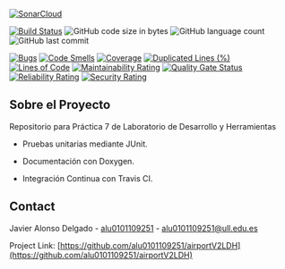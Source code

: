 <!-- SHIELDS -->

[![SonarCloud](https://sonarcloud.io/images/project_badges/sonarcloud-orange.svg)](https://sonarcloud.io/dashboard?id=alu0101109251_airportV2LDH)

[![Build Status](https://travis-ci.com/alu0101109251/airportV2LDH.svg?branch=master)](https://travis-ci.com/alu0101109251/airportV2LDH)
![GitHub code size in bytes](https://img.shields.io/github/languages/code-size/alu0101109251/airportV2LDH)
![GitHub language count](https://img.shields.io/github/languages/count/alu0101109251/airportV2LDH)
![GitHub last commit](https://img.shields.io/github/last-commit/alu0101109251/airportV2LDH)

[![Bugs](https://sonarcloud.io/api/project_badges/measure?project=alu0101109251_airportV2LDH&metric=bugs)](https://sonarcloud.io/dashboard?id=alu0101109251_airportV2LDH)
[![Code Smells](https://sonarcloud.io/api/project_badges/measure?project=alu0101109251_airportV2LDH&metric=code_smells)](https://sonarcloud.io/dashboard?id=alu0101109251_airportV2LDH)
[![Coverage](https://sonarcloud.io/api/project_badges/measure?project=alu0101109251_airportV2LDH&metric=coverage)](https://sonarcloud.io/dashboard?id=alu0101109251_airportV2LDH)
[![Duplicated Lines (%)](https://sonarcloud.io/api/project_badges/measure?project=alu0101109251_airportV2LDH&metric=duplicated_lines_density)](https://sonarcloud.io/dashboard?id=alu0101109251_airportV2LDH)
[![Lines of Code](https://sonarcloud.io/api/project_badges/measure?project=alu0101109251_airportV2LDH&metric=ncloc)](https://sonarcloud.io/dashboard?id=alu0101109251_airportV2LDH)
[![Maintainability Rating](https://sonarcloud.io/api/project_badges/measure?project=alu0101109251_airportV2LDH&metric=sqale_rating)](https://sonarcloud.io/dashboard?id=alu0101109251_airportV2LDH)
[![Quality Gate Status](https://sonarcloud.io/api/project_badges/measure?project=alu0101109251_airportV2LDH&metric=alert_status)](https://sonarcloud.io/dashboard?id=alu0101109251_airportV2LDH)
[![Reliability Rating](https://sonarcloud.io/api/project_badges/measure?project=alu0101109251_airportV2LDH&metric=reliability_rating)](https://sonarcloud.io/dashboard?id=alu0101109251_airportV2LDH)
[![Security Rating](https://sonarcloud.io/api/project_badges/measure?project=alu0101109251_airportV2LDH&metric=security_rating)](https://sonarcloud.io/dashboard?id=alu0101109251_airportV2LDH)

<!-- ABOUT -->
## Sobre el Proyecto
Repositorio para Práctica 7 de Laboratorio de Desarrollo y Herramientas

* Pruebas unitarias mediante JUnit.

* Documentación con Doxygen.

* Integración Continua con Travis CI.

<!-- CONTACT -->
## Contact

Javier Alonso Delgado - [alu0101109251](https://github.com/alu0101109251) - alu0101109251@ull.edu.es

Project Link: [https://github.com/alu0101109251/airportV2LDH](https://github.com/alu0101109251/airportV2LDH)
